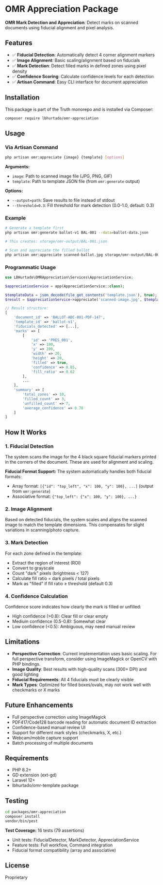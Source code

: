 # OMR Appreciation Package

**OMR Mark Detection and Appreciation**: Detect marks on scanned documents using fiducial alignment and pixel analysis.

## Features

- ✅ **Fiducial Detection**: Automatically detect 4 corner alignment markers
- ✅ **Image Alignment**: Basic scaling/alignment based on fiducials
- ✅ **Mark Detection**: Detect filled marks in defined zones using pixel density
- ✅ **Confidence Scoring**: Calculate confidence levels for each detection
- ✅ **Artisan Command**: Easy CLI interface for document appreciation

## Installation

This package is part of the Truth monorepo and is installed via Composer:

```bash
composer require lbhurtado/omr-appreciation
```

## Usage

### Via Artisan Command

```bash
php artisan omr:appreciate {image} {template} [options]
```

**Arguments:**
- `image`: Path to scanned image file (JPG, PNG, GIF)
- `template`: Path to template JSON file (from `omr:generate` output)

**Options:**
- `--output=path`: Save results to file instead of stdout
- `--threshold=0.3`: Fill threshold for mark detection (0.0-1.0, default: 0.3)

### Example

```bash
# Generate a template first
php artisan omr:generate ballot-v1 BAL-001 --data=ballot-data.json

# This creates: storage/omr-output/BAL-001.json

# Scan and appreciate the filled ballot
php artisan omr:appreciate scanned-ballot.jpg storage/omr-output/BAL-001.json --output=results.json
```

### Programmatic Usage

```php
use LBHurtado\OMRAppreciation\Services\AppreciationService;

$appreciationService = app(AppreciationService::class);

$templateData = json_decode(file_get_contents('template.json'), true);
$result = $appreciationService->appreciate('scanned-image.jpg', $templateData);

// Result structure:
[
    'document_id' => 'BALLOT-ABC-001-PDF-147',
    'template_id' => 'ballot-v1',
    'fiducials_detected' => [...],
    'marks' => [
        [
            'id' => 'PRES_001',
            'x' => 100,
            'y' => 200,
            'width' => 20,
            'height' => 20,
            'filled' => true,
            'confidence' => 0.85,
            'fill_ratio' => 0.62
        ],
        ...
    ],
    'summary' => [
        'total_zones' => 10,
        'filled_count' => 3,
        'unfilled_count' => 7,
        'average_confidence' => 0.78
    ]
]
```

## How It Works

### 1. Fiducial Detection

The system scans the image for the 4 black square fiducial markers printed in the corners of the document. These are used for alignment and scaling.

**Fiducial Format Support:** The system automatically handles both fiducial formats:
- Array format: `[{"id": "top_left", "x": 100, "y": 100}, ...]` (output from `omr:generate`)
- Associative format: `{"top_left": {"x": 100, "y": 100}, ...}`

### 2. Image Alignment

Based on detected fiducials, the system scales and aligns the scanned image to match the template dimensions. This compensates for slight variations in scanning/photo capture.

### 3. Mark Detection

For each zone defined in the template:
- Extract the region of interest (ROI)
- Convert to grayscale
- Count "dark" pixels (brightness < 127)
- Calculate fill ratio = dark pixels / total pixels
- Mark as "filled" if fill ratio ≥ threshold (default 0.3)

### 4. Confidence Calculation

Confidence score indicates how clearly the mark is filled or unfilled:
- High confidence (>0.8): Clear fill or clear empty
- Medium confidence (0.5-0.8): Somewhat clear
- Low confidence (<0.5): Ambiguous, may need manual review

## Limitations

- **Perspective Correction**: Current implementation uses basic scaling. For full perspective transform, consider using ImageMagick or OpenCV with PHP bindings.
- **Image Quality**: Best results with high-quality scans (300+ DPI) and good lighting
- **Fiducial Requirements**: All 4 fiducials must be clearly visible
- **Mark Types**: Optimized for filled boxes/ovals, may not work well with checkmarks or X marks

## Future Enhancements

- Full perspective correction using ImageMagick
- PDF417/Code128 barcode reading for automatic document ID extraction
- Confidence-based manual review UI
- Support for different mark styles (checkmarks, X, etc.)
- Webcam/mobile capture support
- Batch processing of multiple documents

## Requirements

- PHP 8.2+
- GD extension (ext-gd)
- Laravel 12+
- lbhurtado/omr-template package

## Testing

```bash
cd packages/omr-appreciation
composer install
vendor/bin/pest
```

**Test Coverage:** 16 tests (79 assertions)
- Unit tests: FiducialDetector, MarkDetector, AppreciationService
- Feature tests: Full workflow, Command integration
- Fiducial format compatibility (array and associative)

## License

Proprietary
